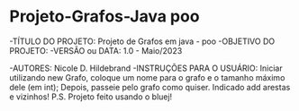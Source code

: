# Projeto-Grafos-Java poo

-TÍTULO DO PROJETO: Projeto de Grafos em java - poo
-OBJETIVO DO PROJETO:
-VERSÃO ou DATA: 1.0 - Maio/2023

-AUTORES: Nicole D. Hildebrand
-INSTRUÇÕES PARA O USUÁRIO: Iniciar utilizando new Grafo, coloque um nome para o grafo 
e o tamanho máximo dele (em int);
Depois, passeie pelo grafo como quiser.
Indicado add arestas e vizinhos!
P.S. Projeto feito usando o bluej!

